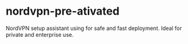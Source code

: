 # nordvpn-pre-ativated
NordVPN setup assistant using for safe and fast deployment. Ideal for private and enterprise use.

